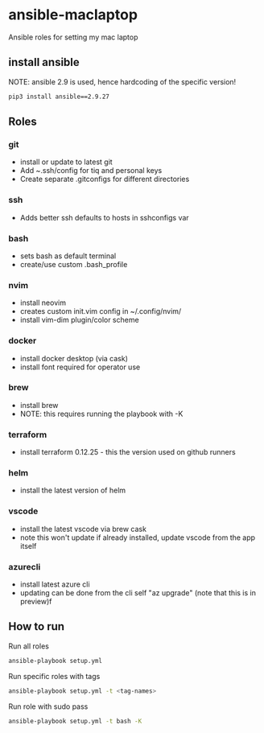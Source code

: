 # ansible-maclaptop

Ansible roles for setting my mac laptop

## install ansible

NOTE: ansible 2.9 is used, hence hardcoding of the specific version!

```bash
pip3 install ansible==2.9.27
```

## Roles

### git

 * install or update to latest git
 * Add ~.ssh/config for tiq and personal keys
 * Create separate .gitconfigs for different directories

### ssh

 * Adds better ssh defaults to hosts in sshconfigs var 

### bash

 * sets bash as default terminal
 * create/use custom .bash_profile

### nvim

 * install neovim
 * creates custom init.vim config in ~/.config/nvim/
 * install vim-dim plugin/color scheme

### docker
 * install docker desktop (via cask)
 * install font required for operator use

### brew
 * install brew
 * NOTE: this requires running the playbook with -K

### terraform
 * install terraform 0.12.25 - this the version used on github runners

### helm
 * install the latest version of helm

### vscode
 * install the latest vscode via brew cask
 * note this won't update if already installed, update vscode from the app itself

### azurecli
 * install latest azure cli
 * updating can be done from the cli self "az upgrade" (note that this is in preview)f

## How to run

Run all roles
```bash
ansible-playbook setup.yml
```

Run specific roles with tags
```bash
ansible-playbook setup.yml -t <tag-names>
```

Run role with sudo pass
```bash
ansible-playbook setup.yml -t bash -K
```
